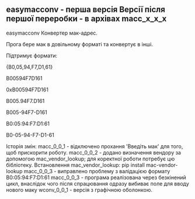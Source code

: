easymacconv - перша версія
Версії після першої переробки - в архівах macc_x_x_x
---
easymacconv
Конвертер мак-адрес.

Прога бере мак в довільному форматі та конвертує в інші.

Підтримує формати:

{B0,05,94,F7,D1,61}

B00594F7D161

0xB00594F7D161

B005.94F7.D161

B005-94F7-D161

B0:05:94:F7:D1:61

B0-05-94-F7-D1-61

Історія змін:
  macc_0_0_1 - відключено прохання 'Введіть мак' для того, щоб прискорити роботу.
  macc_0_0_2 - додано визначення вендору за допомогою mac_vendor_lookup; для коректної роботи потребує цю бібліотеку.
  Встановлення mac_vendor_lookup: pip install mac-vendor-lookup
  macc_0_0_3 - виправлено проблему з валідацією формату B0:05:94:F7:D1:61
  macc_0_0_3 - програма реалізована через безкінений цикл, внаслідок чого після спрацювання одразу вибиває поле для вводу нового маку
  wconv_0_0_1 - версія з графічною оболонкою.
